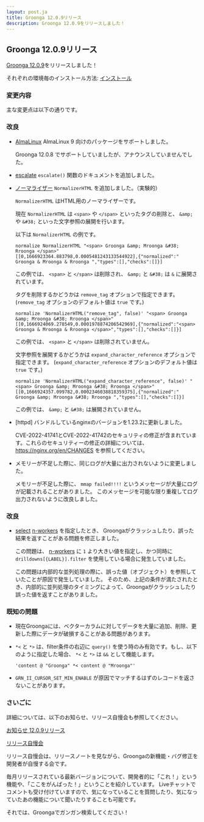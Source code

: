 ```yaml
---
layout: post.ja
title: Groonga 12.0.9リリース
description: Groonga 12.0.9をリリースしました！
---
```


## Groonga 12.0.9リリース

[Groonga 12.0.9](/ja/docs/news.html#release-12-0-9)をリリースしました！

それぞれの環境毎のインストール方法: [インストール](/ja/docs/install.html)

### 変更内容

主な変更点は以下の通りです。

### 改良

* [AlmaLinux](/ja/docs/install/almalinux.html) AlmaLinux 9 向けのパッケージをサポートしました。
  
  Groonga 12.0.8 でサポートしていましたが、アナウンスしていませんでした。

* [escalate](/ja/docs/reference/functions/escalate.html) `escalate()` 関数のドキュメントを追加しました。

* [ノーマライザー](/ja/docs/reference/normalizers.html) `NormalizerHTML` を追加しました。（実験的）

  `NormalizerHTML` はHTML用のノーマライザーです。

  現在 `NormalizerHTML` は `<span>` や `</span>` といったタグの削除と、 `&amp;` や `&#38;` といった文字参照の展開を行います。

  以下は `NormalizerHTML` の例です。

  ```
  normalize NormalizerHTML "<span> Groonga &amp; Mroonga &#38; Rroonga </span>"
  [[0,1666923364.883798,0.0005481243133544922],{"normalized":" Groonga & Mroonga & Rroonga ","types":[],"checks":[]}]
  ```

  この例では、 `<span>` と `</span>` は削除され、 `&amp;` と `&#38;` は `&` に展開されています。

  タグを削除するかどうかは `remove_tag` オプションで指定できます。
  (`remove_tag` オプションのデフォルト値は `true` です。)

  ```
  normalize 'NormalizerHTML("remove_tag", false)' "<span> Groonga &amp; Mroonga &#38; Rroonga </span>"
  [[0,1666924069.278549,0.0001978874206542969],{"normalized":"<span> Groonga & Mroonga & Rroonga </span>","types":[],"checks":[]}]
  ```

  この例では、 `<span>` と `</span>` は削除されていません。

  文字参照を展開するかどうかは `expand_character_reference` オプションで指定できます。
  (`expand_character_reference` オプションのデフォルト値は `true` です。)

  ```
  normalize 'NormalizerHTML("expand_character_reference", false)' "<span> Groonga &amp; Mroonga &#38; Rroonga </span>"
  [[0,1666924357.099782,0.0002346038818359375],{"normalized":" Groonga &amp; Mroonga &#38; Rroonga ","types":[],"checks":[]}]
  ```

  この例では、 `&amp;` と `&#38;` は展開されていません。

* [httpd] バンドルしているnginxのバージョンを1.23.2に更新しました。

  CVE-2022-41741とCVE-2022-41742のセキュリティの修正が含まれています。これらのセキュリティーの修正の詳細については、
  https://nginx.org/en/CHANGES を参照してください。

* メモリーが不足した際に、同じログが大量に出力されないように変更しました。

  メモリーが不足した際に、 `mmap failed!!!!` というメッセージが大量にログが記載されることがありました。
  このメッセージを可能な限り重複してログ出力されないように改良しました。

### 改良

* [select](/ja/docs/reference/select.html) [n-workers](/ja/docs/reference/select.html#select-n-workers) を指定したとき、
  Groongaがクラッシュしたり、誤った結果を返すことがある問題を修正しました。

  この問題は、 [n-workers](/ja/docs/reference/select.html#select-n-workers) に `1` より大きい値を指定し、かつ同時に `drilldowns[{LABEL}].filter` を使用している場合に発生していました。

  この問題は内部的な並列処理の際に、誤った値（オブジェクト）を参照していたことが原因で発生していました。
  そのため、上記の条件が満たされたとき、内部的に並列処理のタイミングによって、Groongaがクラッシュしたり誤った値を返すことがありました。

### 既知の問題

* 現在Groongaには、ベクターカラムに対してデータを大量に追加、削除、更新した際にデータが破損することがある問題があります。

* `*<` と `*>` は、filter条件の右辺に `query()` を使う時のみ有効です。もし、以下のように指定した場合、 `*<` と `*>` は `&&` として機能します。

  ``
  'content @ "Groonga" *< content @ "Mroonga"'
  ``

* `GRN_II_CURSOR_SET_MIN_ENABLE` が原因でマッチするはずのレコードを返さないことがあります。

### さいごに

詳細については、以下のお知らせ、リリース自慢会も参照してください。

[お知らせ 12.0.9リリース](/ja/docs/news.html#release-12-0-9)

[リリース自慢会](https://www.youtube.com/playlist?list=PLKb0MEIU7gvRxTDecELqAOzOsa21dSwtU)

リリース自慢会は、リリースノートを見ながら、Groongaの新機能・バグ修正を開発者が自慢する会です。

毎月リリースされている最新バージョンについて、開発者的に「これ！」という機能や、「ここをがんばった！」ということを紹介しています。
Liveチャットでコメントも受け付けていますので、気になっていることを質問したり、気になっていたあの機能について聞いたりすることも可能です。

それでは、Groongaでガンガン検索してください！
